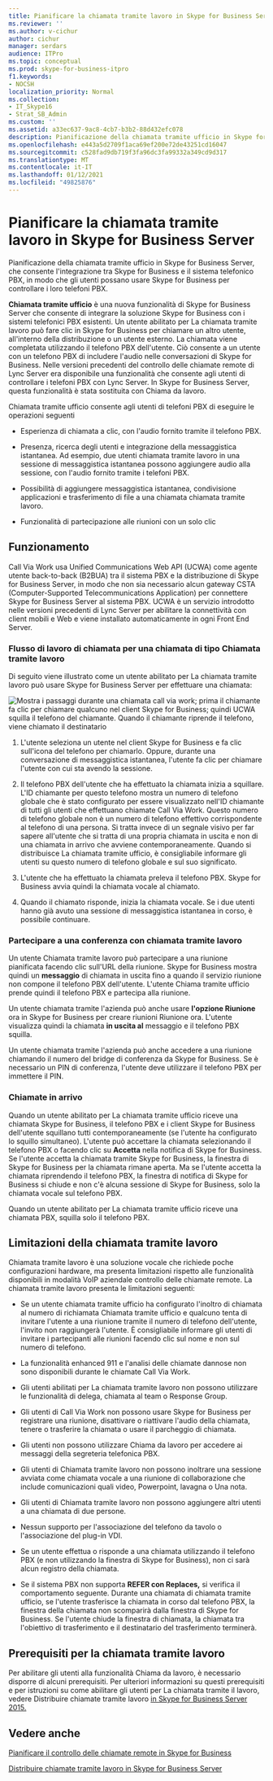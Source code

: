 ```yaml
---
title: Pianificare la chiamata tramite lavoro in Skype for Business Server
ms.reviewer: ''
ms.author: v-cichur
author: cichur
manager: serdars
audience: ITPro
ms.topic: conceptual
ms.prod: skype-for-business-itpro
f1.keywords:
- NOCSH
localization_priority: Normal
ms.collection:
- IT_Skype16
- Strat_SB_Admin
ms.custom: ''
ms.assetid: a33ec637-9ac8-4cb7-b3b2-88d432efc078
description: Pianificazione della chiamata tramite ufficio in Skype for Business Server, che consente l'integrazione tra Skype for Business e il sistema telefonico PBX, in modo che gli utenti possano usare Skype for Business per controllare i loro telefoni PBX.
ms.openlocfilehash: e443a5d2709f1aca69ef200e72de43251cd16047
ms.sourcegitcommit: c528fad9db719f3fa96dc3fa99332a349cd9d317
ms.translationtype: MT
ms.contentlocale: it-IT
ms.lasthandoff: 01/12/2021
ms.locfileid: "49825876"
---
```

# <a name="plan-for-call-via-work-in-skype-for-business-server"></a>Pianificare la chiamata tramite lavoro in Skype for Business Server
 
Pianificazione della chiamata tramite ufficio in Skype for Business Server, che consente l'integrazione tra Skype for Business e il sistema telefonico PBX, in modo che gli utenti possano usare Skype for Business per controllare i loro telefoni PBX.
  
 **Chiamata tramite ufficio** è una nuova funzionalità di Skype for Business Server che consente di integrare la soluzione Skype for Business con i sistemi telefonici PBX esistenti. Un utente abilitato per La chiamata tramite lavoro può fare clic in Skype for Business per chiamare un altro utente, all'interno della distribuzione o un utente esterno. La chiamata viene completata utilizzando il telefono PBX dell'utente. Ciò consente a un utente con un telefono PBX di includere l'audio nelle conversazioni di Skype for Business. Nelle versioni precedenti del controllo delle chiamate remote di Lync Server era disponibile una funzionalità che consente agli utenti di controllare i telefoni PBX con Lync Server. In Skype for Business Server, questa funzionalità è stata sostituita con Chiama da lavoro.
  
Chiamata tramite ufficio consente agli utenti di telefoni PBX di eseguire le operazioni seguenti
  
- Esperienza di chiamata a clic, con l'audio fornito tramite il telefono PBX.
    
- Presenza, ricerca degli utenti e integrazione della messaggistica istantanea. Ad esempio, due utenti chiamata tramite lavoro in una sessione di messaggistica istantanea possono aggiungere audio alla sessione, con l'audio fornito tramite i telefoni PBX.
    
- Possibilità di aggiungere messaggistica istantanea, condivisione applicazioni e trasferimento di file a una chiamata chiamata tramite lavoro.
    
- Funzionalità di partecipazione alle riunioni con un solo clic
    
## <a name="how-it-works"></a>Funzionamento

Call Via Work usa Unified Communications Web API (UCWA) come agente utente back-to-back (B2BUA) tra il sistema PBX e la distribuzione di Skype for Business Server, in modo che non sia necessario alcun gateway CSTA (Computer-Supported Telecommunications Application) per connettere Skype for Business Server al sistema PBX. UCWA è un servizio introdotto nelle versioni precedenti di Lync Server per abilitare la connettività con client mobili e Web e viene installato automaticamente in ogni Front End Server.
  
### <a name="call-workflow-for-a-call-via-work-call"></a>Flusso di lavoro di chiamata per una chiamata di tipo Chiamata tramite lavoro

Di seguito viene illustrato come un utente abilitato per La chiamata tramite lavoro può usare Skype for Business Server per effettuare una chiamata:
  
![Mostra i passaggi durante una chiamata call via work; prima il chiamante fa clic per chiamare qualcuno nel client Skype for Business; quindi UCWA squilla il telefono del chiamante. Quando il chiamante riprende il telefono, viene chiamato il destinatario](../../media/050e88ed-e18e-40c0-84d5-b17fe40c305a.jpg)
  
1. L'utente seleziona un utente nel client Skype for Business e fa clic sull'icona del telefono per chiamarlo. Oppure, durante una conversazione di messaggistica istantanea, l'utente fa clic per chiamare l'utente con cui sta avendo la sessione.
    
2. Il telefono PBX dell'utente che ha effettuato la chiamata inizia a squillare. L'ID chiamante per questo telefono mostra un numero di telefono globale che è stato configurato per essere visualizzato nell'ID chiamante di tutti gli utenti che effettuano chiamate Call Via Work. Questo numero di telefono globale non è un numero di telefono effettivo corrispondente al telefono di una persona. Si tratta invece di un segnale visivo per far sapere all'utente che si tratta di una propria chiamata in uscita e non di una chiamata in arrivo che avviene contemporaneamente. Quando si distribuisce La chiamata tramite ufficio, è consigliabile informare gli utenti su questo numero di telefono globale e sul suo significato.
    
3. L'utente che ha effettuato la chiamata preleva il telefono PBX. Skype for Business avvia quindi la chiamata vocale al chiamato. 
    
4. Quando il chiamato risponde, inizia la chiamata vocale. Se i due utenti hanno già avuto una sessione di messaggistica istantanea in corso, è possibile continuare.
    
### <a name="joining-a-conference-with-call-via-work"></a>Partecipare a una conferenza con chiamata tramite lavoro

Un utente Chiamata tramite lavoro può partecipare a una riunione pianificata facendo clic sull'URL della riunione. Skype for Business mostra quindi un **messaggio** di chiamata in uscita fino a quando il servizio riunione non compone il telefono PBX dell'utente. L'utente Chiama tramite ufficio prende quindi il telefono PBX e partecipa alla riunione.
  
Un utente chiamata tramite l'azienda può anche usare **l'opzione Riunione** ora in Skype for Business per creare riunioni Riunione ora. L'utente visualizza quindi la chiamata **in uscita al** messaggio e il telefono PBX squilla.
  
Un utente chiamata tramite l'azienda può anche accedere a una riunione chiamando il numero del bridge di conferenza da Skype for Business. Se è necessario un PIN di conferenza, l'utente deve utilizzare il telefono PBX per immettere il PIN.
  
### <a name="incoming-calls"></a>Chiamate in arrivo

Quando un utente abilitato per La chiamata tramite ufficio riceve una chiamata Skype for Business, il telefono PBX e i client Skype for Business dell'utente squillano tutti contemporaneamente (se l'utente ha configurato lo squillo simultaneo). L'utente può accettare la chiamata selezionando il telefono PBX o facendo clic su **Accetta** nella notifica di Skype for Business. Se l'utente accetta la chiamata tramite Skype for Business, la finestra di Skype for Business per la chiamata rimane aperta. Ma se l'utente accetta la chiamata riprendendo il telefono PBX, la finestra di notifica di Skype for Business si chiude e non c'è alcuna sessione di Skype for Business, solo la chiamata vocale sul telefono PBX.
  
Quando un utente abilitato per La chiamata tramite ufficio riceve una chiamata PBX, squilla solo il telefono PBX.
  
## <a name="limitations-of-call-via-work"></a>Limitazioni della chiamata tramite lavoro

Chiamata tramite lavoro è una soluzione vocale che richiede poche configurazioni hardware, ma presenta limitazioni rispetto alle funzionalità disponibili in modalità VoIP aziendale controllo delle chiamate remote. La chiamata tramite lavoro presenta le limitazioni seguenti:
  
- Se un utente chiamata tramite ufficio ha configurato l'inoltro di chiamata al numero di richiamata Chiamata tramite ufficio e qualcuno tenta di invitare l'utente a una riunione tramite il numero di telefono dell'utente, l'invito non raggiungerà l'utente. È consigliabile informare gli utenti di invitare i partecipanti alle riunioni facendo clic sul nome e non sul numero di telefono. 
    
- La funzionalità enhanced 911 e l'analisi delle chiamate dannose non sono disponibili durante le chiamate Call Via Work.
    
- Gli utenti abilitati per La chiamata tramite lavoro non possono utilizzare le funzionalità di delega, chiamata al team o Response Group.
    
- Gli utenti di Call Via Work non possono usare Skype for Business per registrare una riunione, disattivare o riattivare l'audio della chiamata, tenere o trasferire la chiamata o usare il parcheggio di chiamata.
    
- Gli utenti non possono utilizzare Chiama da lavoro per accedere ai messaggi della segreteria telefonica PBX.
    
- Gli utenti di Chiamata tramite lavoro non possono inoltrare una sessione avviata come chiamata vocale a una riunione di collaborazione che include comunicazioni quali video, Powerpoint, lavagna o Una nota.
    
- Gli utenti di Chiamata tramite lavoro non possono aggiungere altri utenti a una chiamata di due persone.
    
- Nessun supporto per l'associazione del telefono da tavolo o l'associazione del plug-in VDI.
    
- Se un utente effettua o risponde a una chiamata utilizzando il telefono PBX (e non utilizzando la finestra di Skype for Business), non ci sarà alcun registro della chiamata.
    
- Se il sistema PBX non supporta **REFER con Replaces,** si verifica il comportamento seguente. Durante una chiamata di chiamata tramite ufficio, se l'utente trasferisce la chiamata in corso dal telefono PBX, la finestra della chiamata non scomparirà dalla finestra di Skype for Business. Se l'utente chiude la finestra di chiamata, la chiamata tra l'obiettivo di trasferimento e il destinatario del trasferimento terminerà. 
    
## <a name="prerequisites-for-call-via-work"></a>Prerequisiti per la chiamata tramite lavoro

Per abilitare gli utenti alla funzionalità Chiama da lavoro, è necessario disporre di alcuni prerequisiti. Per ulteriori informazioni su questi prerequisiti e per istruzioni su come abilitare gli utenti per La chiamata tramite il lavoro, vedere Distribuire chiamate tramite lavoro [in Skype for Business Server 2015.](../../deploy/deploy-call-via-work.md) 
  
## <a name="see-also"></a>Vedere anche

[Pianificare il controllo delle chiamate remote in Skype for Business](remote-call-control.md)
  
[Distribuire chiamate tramite lavoro in Skype for Business Server](../../deploy/deploy-call-via-work.md)

